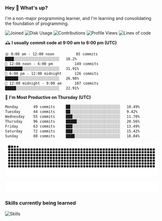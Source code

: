 ### Hey :wave: What's up?

I'm a non-major programming learner, and I'm learning and consolidating the foundation of programming.

<!--START_SECTION:waka-->
![Joined](http://img.shields.io/badge/Joined-6%20years%20ago-6D67E4?style=flat&labelColor=453C67)
![Disk Usage](http://img.shields.io/badge/Github%27s%20Storage-592.2%20MB-FD841F?style=flat&labelColor=E14D2A)
![Contributions](http://img.shields.io/badge/Contributions%20in%202023-75-7DCE13?style=flat&labelColor=2B7A0B)
![Profile Views](http://img.shields.io/badge/Profile%20Views-2-3AB4F2?style=flat&labelColor=0078AA)
![Lines of code](https://img.shields.io/badge/Lines%20of%20code-2%20Million%20Lines%20of%20code-FF8B8B?style=flat&labelColor=EB4747)

🕰️ **I usually commit code at 9:00 am to 6:00 pm (UTC)** 

```text
🌞 9:00 am - 12:00 noon          85 commits     ████░░░░░░░░░░░░░░░░░░░░░   18.2% 
🌆 12:00 noon - 6:00 pm          149 commits    ████████░░░░░░░░░░░░░░░░░   31.91% 
🌃 6:00 pm - 12:00 midnight      126 commits    ██████░░░░░░░░░░░░░░░░░░░   26.98% 
🌙 12:00 midnight - 9:00 am      107 commits    █████░░░░░░░░░░░░░░░░░░░░   22.91%
```
📅 **I'm Most Productive on Thursday (UTC)** 

```text
Monday       49 commits     ██░░░░░░░░░░░░░░░░░░░░░░░   10.49% 
Tuesday      44 commits     ██░░░░░░░░░░░░░░░░░░░░░░░   9.42% 
Wednesday    55 commits     ███░░░░░░░░░░░░░░░░░░░░░░   11.78% 
Thursday     96 commits     █████░░░░░░░░░░░░░░░░░░░░   20.56% 
Friday       63 commits     ███░░░░░░░░░░░░░░░░░░░░░░   13.49% 
Saturday     72 commits     ███░░░░░░░░░░░░░░░░░░░░░░   15.42% 
Sunday       88 commits     ████░░░░░░░░░░░░░░░░░░░░░   18.84%
```

<!--END_SECTION:waka-->

![Snake animation](https://raw.githubusercontent.com/dirname/dirname/output/snake.svg)

![metrics](github-metrics.svg)

### Skills currently being learned

![Skills](https://skillicons.dev/icons?i=linux,rust,go,solidity,typescript,bash,git,postgres,mysql,redis,mongo,docker,kubernetes,grafana,prometheus)

